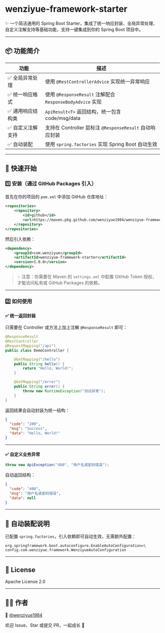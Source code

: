# wenziyue-framework-starter

✨ 一个简洁通用的 Spring Boot Starter，集成了统一响应封装、全局异常处理、自定义注解支持等基础功能，支持一键集成到你的 Spring Boot 项目中。

---

## 📦 功能简介

| 功能               | 描述                                               |
|--------------------|----------------------------------------------------|
| ✅ 全局异常处理     | 使用 `@RestControllerAdvice` 实现统一异常响应       |
| ✅ 统一响应格式     | 使用 `@ResponseResult` 注解配合 `ResponseBodyAdvice` 实现 |
| ✅ 通用响应结构类   | `ApiResult<T>` 返回结构，统一包含 code/msg/data   |
| ✅ 自定义注解支持   | 支持在 Controller 层标注 `@ResponseResult` 自动响应封装 |
| ✅ 自动装配         | 使用 `spring.factories` 实现 Spring Boot 自动生效 |

---

## 🚀 快速开始

### 1️⃣ 安装（通过 GitHub Packages 引入）

首先在你的项目的 `pom.xml` 中添加 GitHub 仓库地址：

```xml
<repositories>
    <repository>
        <id>github</id>
        <url>https://maven.pkg.github.com/wenziyue1984/wenziyue-framework-starter</url>
    </repository>
</repositories>
```

然后引入依赖：

```xml
<dependency>
    <groupId>com.wenziyue</groupId>
    <artifactId>wenziyue-framework-starter</artifactId>
    <version>1.0.0</version>
</dependency>
```

> 💡 注意：你需要在 Maven 的 `settings.xml` 中配置 GitHub Token 授权，才能访问私有或 GitHub Packages 的依赖。

---

### 2️⃣ 如何使用

#### ✅ 统一返回封装

只需要在 Controller 或方法上加上注解 `@ResponseResult` 即可：

```java
@ResponseResult
@RestController
@RequestMapping("/api")
public class DemoController {

    @GetMapping("/hello")
    public String hello() {
        return "Hello, World!";
    }

    @GetMapping("/error")
    public String error() {
        throw new RuntimeException("测试异常");
    }
}
```

返回结果会自动封装为统一结构：

```json
{
  "code": "200",
  "msg": "Success",
  "data": "Hello, World!"
}
```

---

#### ✅ 自定义业务异常

```java
throw new ApiException("400", "用户名或密码错误");
```

自动返回结构：

```json
{
  "code": "400",
  "msg": "用户名或密码错误",
  "data": null
}
```

---

## 🔧 自动装配说明

已配置 `spring.factories`，引入依赖即可自动生效，无需额外配置：

```properties
org.springframework.boot.autoconfigure.EnableAutoConfiguration=\
config.com.wenziyue.framework.WenziyueAutoConfiguration
```

---

## 📄 License

Apache License 2.0

---

## 🙋‍♀️ 作者

👤 [@wenziyue1984](https://github.com/wenziyue1984)

欢迎 Issue、Star 或提交 PR，一起成长 🌱